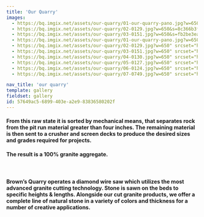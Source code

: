 ```yaml
---
title: 'Our Quarry'
images:
  - https://bq.imgix.net/assets/our-quarry/01-our-quarry-pano.jpg?w=650&s=dde5ca215e60b6b1af70d786ea1e2a40" srcset="https://bq.imgix.net/assets/our-quarry/01-our-quarry-pano.jpg?w=650&1x=null&s=2bc94d783eb20ac30fec5825f654ae84, https://bq.imgix.net/assets/our-quarry/01-our-quarry-pano.jpg?w=650&fit=max&q=40&dpr=2&2x=null&s=cd1c23120d3e08391e82cf76ac57b384, https://bq.imgix.net/assets/our-quarry/01-our-quarry-pano.jpg?w=650&fit=max&q=20&dpr=3&3x=null&s=d87bc1a2c150021f278a2fb69b6ff2df
  - https://bq.imgix.net/assets/our-quarry/02-0129.jpg?w=650&s=8c366b3f5697722b01f98948a278b4e2" srcset="https://bq.imgix.net/assets/our-quarry/02-0129.jpg?w=650&1x=null&s=6324ba3d000309d82469e0d1f41d50ac, https://bq.imgix.net/assets/our-quarry/02-0129.jpg?w=650&fit=max&q=40&dpr=2&2x=null&s=10867f7348d0b9aa6acf75ae2f0e49c0, https://bq.imgix.net/assets/our-quarry/02-0129.jpg?w=650&fit=max&q=20&dpr=3&3x=null&s=e661282c57a141f30024b7fbe74ffebd
  - https://bq.imgix.net/assets/our-quarry/03-0151.jpg?w=650&s=fb2be3ea59479c643e9407dd4aa00b4c" srcset="https://bq.imgix.net/assets/our-quarry/03-0151.jpg?w=650&1x=null&s=3d83a8566f5ba76e2dab54e1f81b44ac, https://bq.imgix.net/assets/our-quarry/03-0151.jpg?w=650&fit=max&q=40&dpr=2&2x=null&s=8e0c36b924114403355bd2fdedd8b85c, https://bq.imgix.net/assets/our-quarry/03-0151.jpg?w=650&fit=max&q=20&dpr=3&3x=null&s=4eb2b6435e8665680e64f8235a171645
  - https://bq.imgix.net/assets/our-quarry/01-our-quarry-pano.jpg?w=650" srcset="https://bq.imgix.net/assets/our-quarry/01-our-quarry-pano.jpg?w=650 1x,https://bq.imgix.net/assets/our-quarry/01-our-quarry-pano.jpg?w=650&fit=max&q=40&dpr=2 2x,https://bq.imgix.net/assets/our-quarry/01-our-quarry-pano.jpg?w=650&fit=max&q=20&dpr=3 3x
  - https://bq.imgix.net/assets/our-quarry/02-0129.jpg?w=650" srcset="https://bq.imgix.net/assets/our-quarry/02-0129.jpg?w=650 1x,https://bq.imgix.net/assets/our-quarry/02-0129.jpg?w=650&fit=max&q=40&dpr=2 2x,https://bq.imgix.net/assets/our-quarry/02-0129.jpg?w=650&fit=max&q=20&dpr=3 3x
  - https://bq.imgix.net/assets/our-quarry/03-0151.jpg?w=650" srcset="https://bq.imgix.net/assets/our-quarry/03-0151.jpg?w=650 1x,https://bq.imgix.net/assets/our-quarry/03-0151.jpg?w=650&fit=max&q=40&dpr=2 2x,https://bq.imgix.net/assets/our-quarry/03-0151.jpg?w=650&fit=max&q=20&dpr=3 3x
  - https://bq.imgix.net/assets/our-quarry/04-0130.jpg?w=650" srcset="https://bq.imgix.net/assets/our-quarry/04-0130.jpg?w=650 1x,https://bq.imgix.net/assets/our-quarry/04-0130.jpg?w=650&fit=max&q=40&dpr=2 2x,https://bq.imgix.net/assets/our-quarry/04-0130.jpg?w=650&fit=max&q=20&dpr=3 3x
  - https://bq.imgix.net/assets/our-quarry/05-0127.jpg?w=650" srcset="https://bq.imgix.net/assets/our-quarry/05-0127.jpg?w=650 1x,https://bq.imgix.net/assets/our-quarry/05-0127.jpg?w=650&fit=max&q=40&dpr=2 2x,https://bq.imgix.net/assets/our-quarry/05-0127.jpg?w=650&fit=max&q=20&dpr=3 3x
  - https://bq.imgix.net/assets/our-quarry/06-0124.jpg?w=650" srcset="https://bq.imgix.net/assets/our-quarry/06-0124.jpg?w=650 1x,https://bq.imgix.net/assets/our-quarry/06-0124.jpg?w=650&fit=max&q=40&dpr=2 2x,https://bq.imgix.net/assets/our-quarry/06-0124.jpg?w=650&fit=max&q=20&dpr=3 3x
  - https://bq.imgix.net/assets/our-quarry/07-0749.jpg?w=650" srcset="https://bq.imgix.net/assets/our-quarry/07-0749.jpg?w=650 1x,https://bq.imgix.net/assets/our-quarry/07-0749.jpg?w=650&fit=max&q=40&dpr=2 2x,https://bq.imgix.net/assets/our-quarry/07-0749.jpg?w=650&fit=max&q=20&dpr=3 3x

nav_title: 'our quarry'
template: gallery
fieldset: gallery
id: 57649ac5-6899-403e-a2e9-83836580202f
---
```

<h4> From this raw state it is sorted by mechanical means, that separates rock from the pit run material greater than four inches. The remaining material is then sent to a crusher and screen decks to produce the desired sizes and grades required for projects.</h4>
<h4>The result is a 100% granite aggregate.</h4>
<p>
<!--<img src="assets/misc/saw-00240.jpg" class="oversized captioned"  data-action="zoom">-->
</p>
</br>
<h4>Brown&#8217;s Quarry operates a diamond wire saw which utilizes the most advanced granite cutting technology. Stone is sawn on the beds to specific heights &amp; lengths. Alongside our cut granite products, we offer a complete line of natural stone in a variety of colors and thickness for a number of creative applications.</h4>
